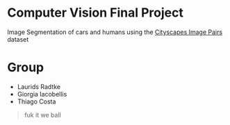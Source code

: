 # Computer Vision Final Project
Image Segmentation of cars and humans using the 
[Cityscapes Image Pairs](https://www.kaggle.com/datasets/dansbecker/cityscapes-image-pairs/data) 
dataset

# Group

- Laurids Radtke
- Giorgia Iacobellis
- Thiago Costa

> fuk it we ball
